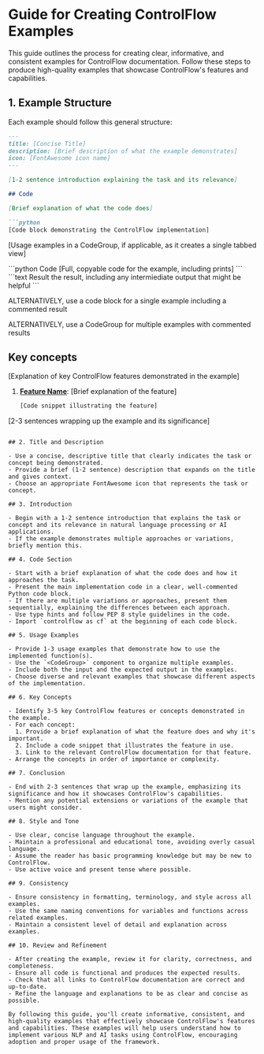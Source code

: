 # Guide for Creating ControlFlow Examples

This guide outlines the process for creating clear, informative, and consistent examples for ControlFlow documentation. Follow these steps to produce high-quality examples that showcase ControlFlow's features and capabilities.

## 1. Example Structure

Each example should follow this general structure:

```markdown
---
title: [Concise Title]
description: [Brief description of what the example demonstrates]
icon: [FontAwesome icon name]
---

[1-2 sentence introduction explaining the task and its relevance]

## Code

[Brief explanation of what the code does]

```python
[Code block demonstrating the ControlFlow implementation]
```

[Usage examples in a CodeGroup, if applicable, as it creates a single tabbed view]

<CodeGroup>
```python Code
[Full, copyable code for the example, including prints]
```
```text Result
the result, including any intermiediate output that might be helpful
```
</CodeGroup>


ALTERNATIVELY, use a code block for a single example including a commented result

ALTERNATIVELY, use a CodeGroup for multiple examples with commented results



## Key concepts

[Explanation of key ControlFlow features demonstrated in the example]

1. **[Feature Name](/link-to-docs)**: [Brief explanation of the feature]

   ```python
   [Code snippet illustrating the feature]
   ```

[2-3 sentences wrapping up the example and its significance]
```

## 2. Title and Description

- Use a concise, descriptive title that clearly indicates the task or concept being demonstrated.
- Provide a brief (1-2 sentence) description that expands on the title and gives context.
- Choose an appropriate FontAwesome icon that represents the task or concept.

## 3. Introduction

- Begin with a 1-2 sentence introduction that explains the task or concept and its relevance in natural language processing or AI applications.
- If the example demonstrates multiple approaches or variations, briefly mention this.

## 4. Code Section

- Start with a brief explanation of what the code does and how it approaches the task.
- Present the main implementation code in a clear, well-commented Python code block.
- If there are multiple variations or approaches, present them sequentially, explaining the differences between each approach.
- Use type hints and follow PEP 8 style guidelines in the code.
- Import `controlflow as cf` at the beginning of each code block.

## 5. Usage Examples

- Provide 1-3 usage examples that demonstrate how to use the implemented function(s).
- Use the `<CodeGroup>` component to organize multiple examples.
- Include both the input and the expected output in the examples.
- Choose diverse and relevant examples that showcase different aspects of the implementation.

## 6. Key Concepts

- Identify 3-5 key ControlFlow features or concepts demonstrated in the example.
- For each concept:
  1. Provide a brief explanation of what the feature does and why it's important.
  2. Include a code snippet that illustrates the feature in use.
  3. Link to the relevant ControlFlow documentation for that feature.
- Arrange the concepts in order of importance or complexity.

## 7. Conclusion

- End with 2-3 sentences that wrap up the example, emphasizing its significance and how it showcases ControlFlow's capabilities.
- Mention any potential extensions or variations of the example that users might consider.

## 8. Style and Tone

- Use clear, concise language throughout the example.
- Maintain a professional and educational tone, avoiding overly casual language.
- Assume the reader has basic programming knowledge but may be new to ControlFlow.
- Use active voice and present tense where possible.

## 9. Consistency

- Ensure consistency in formatting, terminology, and style across all examples.
- Use the same naming conventions for variables and functions across related examples.
- Maintain a consistent level of detail and explanation across examples.

## 10. Review and Refinement

- After creating the example, review it for clarity, correctness, and completeness.
- Ensure all code is functional and produces the expected results.
- Check that all links to ControlFlow documentation are correct and up-to-date.
- Refine the language and explanations to be as clear and concise as possible.

By following this guide, you'll create informative, consistent, and high-quality examples that effectively showcase ControlFlow's features and capabilities. These examples will help users understand how to implement various NLP and AI tasks using ControlFlow, encouraging adoption and proper usage of the framework.